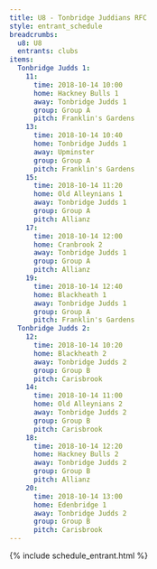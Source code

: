 ```yaml
---
title: U8 - Tonbridge Juddians RFC
style: entrant_schedule
breadcrumbs:
  u8: U8
  entrants: clubs
items:
  Tonbridge Judds 1:
    11:
      time: 2018-10-14 10:00
      home: Hackney Bulls 1
      away: Tonbridge Judds 1
      group: Group A
      pitch: Franklin's Gardens
    13:
      time: 2018-10-14 10:40
      home: Tonbridge Judds 1
      away: Upminster
      group: Group A
      pitch: Franklin's Gardens
    15:
      time: 2018-10-14 11:20
      home: Old Alleynians 1
      away: Tonbridge Judds 1
      group: Group A
      pitch: Allianz
    17:
      time: 2018-10-14 12:00
      home: Cranbrook 2
      away: Tonbridge Judds 1
      group: Group A
      pitch: Allianz
    19:
      time: 2018-10-14 12:40
      home: Blackheath 1
      away: Tonbridge Judds 1
      group: Group A
      pitch: Franklin's Gardens
  Tonbridge Judds 2:
    12:
      time: 2018-10-14 10:20
      home: Blackheath 2
      away: Tonbridge Judds 2
      group: Group B
      pitch: Carisbrook
    14:
      time: 2018-10-14 11:00
      home: Old Alleynians 2
      away: Tonbridge Judds 2
      group: Group B
      pitch: Carisbrook
    18:
      time: 2018-10-14 12:20
      home: Hackney Bulls 2
      away: Tonbridge Judds 2
      group: Group B
      pitch: Allianz
    20:
      time: 2018-10-14 13:00
      home: Edenbridge 1
      away: Tonbridge Judds 2
      group: Group B
      pitch: Carisbrook
---
```


{% include schedule_entrant.html %}
